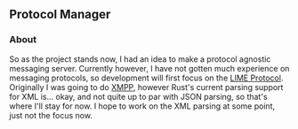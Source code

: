 Protocol Manager
----------------

### About
So as the project stands now, I had an idea to make a protocol agnostic
messaging server. Currently however, I have not gotten much experience on
messaging protocols, so development will first focus on the
[LIME Protocol](http://limeprotocol.org/). Originally I was going to do
[XMPP](http://xmpp.org/rfcs/rfc3920.html), however Rust's current parsing
support for XML is... okay, and not quite up to par with JSON parsing, so that's
where I'll stay for now. I hope to work on the XML parsing at some point, just
not the focus now.

